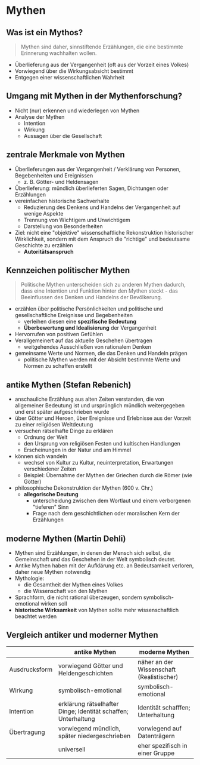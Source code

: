 # Mythen

## Was ist ein Mythos?

> Mythen sind daher, sinnstiftende Erzählungen, die eine bestimmte Erinnerung wachhalten wollen.

- Überlieferung aus der Vergangenheit (oft aus der Vorzeit eines Volkes)
- Vorwiegend über die Wirkungsabsicht bestimmt
- Entgegen einer wissenschaftlichen Wahrheit

## Umgang mit Mythen in der Mythenforschung?

- Nicht (nur) erkennen und wiederlegen von Mythen
- Analyse der Mythen
  - Intention
  - Wirkung
  - Aussagen über die Gesellschaft

## zentrale Merkmale von Mythen

- Überlieferungen aus der Vergangenheit / Verklärung von Personen, Begebenheiten und Ereignissen
  - z. B. Götter- und Heldensagen
- Überlieferung: mündlich überlieferten Sagen, Dichtungen oder Erzählungen
- vereinfachen historische Sachverhalte
  - Reduzierung des Denkens und Handelns der Vergangenheit auf wenige Aspekte
  - Trennung von Wichtigem und Unwichtigem
  - Darstellung von Besonderheiten
- Ziel: nicht eine "objektive" wissenschaftliche Rekonstruktion historischer Wirklichkeit, sondern mit dem Anspruch die "richtige" und bedeutsame Geschichte zu erzählen
  - **Autoritätsanspruch**

## Kennzeichen politischer Mythen

> Politische Mythen unterscheiden sich zu anderen Mythen dadurch, dass eine Intention und Funktion hinter den Mythen steckt - das Beeinflussen des Denken und Handelns der Bevölkerung.

- erzählen über politische Persönlichkeiten und politische und gesellschaftliche Ereignisse und Begebenheiten
  - verleihen diesen eine **spezifische Bedeutung**
  - **Überbewertung und Idealisierung** der Vergangenheit
- Hervorrufen von positiven Gefühlen
- Verallgemeinert auf das aktuelle Geschehen übertragen
  - weitgehendes Ausschließen von rationalem Denken
- gemeinsame Werte und Normen, die das Denken und Handeln prägen
  - politische Mythen werden mit der Absicht bestimmte Werte und Normen zu schaffen erstellt

## antike Mythen (Stefan Rebenich)

- anschauliche Erzählung aus alten Zeiten verstanden, die von allgemeiner Bedeutung ist und ursprünglich mündlich weitergegeben und erst später aufgeschrieben wurde
- über Götter und Heroen, über Ereignisse und Erlebnisse aus der Vorzeit zu einer religiösen Weltdeutung
- versuchen rätselhafte Dinge zu erklären
  - Ordnung der Welt
  - den Ursprung von religiösen Festen und kultischen Handlungen 
  - Erscheinungen in der Natur und am Himmel
- können sich wandeln
  - wechsel von Kultur zu Kultur, neuinterpretation, Erwartungen verschiedener Zeiten
  - Beispiel: Übernahme der Mythen der Griechen durch die Römer (wie Götter)
- philosophische Dekonstruktion der Mythen (600 v. Chr.)
  - **allegorische Deutung**
    - unterscheidung zwischen dem Wortlaut und einem verborgenen "tieferen" Sinn
    - Frage nach dem geschichtlichen oder moralischen Kern der Erzählungen

## moderne Mythen (Martin Dehli)

- Mythen sind Erzählungen, in denen der Mensch sich selbst, die Gemeinschaft und das Geschehen in der Welt symbolisch deutet.
- Antike Mythen haben mit der Aufklärung etc. an Bedeutsamkeit verloren, daher neue Mythen notwendig
- Mythologie:
  - die Gesamtheit der Mythen eines Volkes
  - die Wissenschaft von den Mythen
- Sprachform, die nicht rational überzeugen, sondern symbolisch-emotional wirken soll
- **historische Wirksamkeit** von Mythen sollte mehr wissenschaftlich beachtet werden

## Vergleich antiker und moderner Mythen

| | antike Mythen | moderne Mythen |
|---|---|---|
| Ausdrucksform | vorwiegend Götter und Heldengeschichten | näher an der Wissenschaft (Realistischer) |
| Wirkung | symbolisch-emotional | symbolisch-emotional |
| Intention | erklärung rätselhafter Dinge; Identität schaffen; Unterhaltung | Identität schafffen; Unterhaltung |
| Übertragung | vorwiegend mündlich, später niedergeschrieben | vorwiegend auf Datenträgern |
| | universell | eher spezifisch in einer Gruppe |
